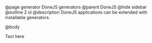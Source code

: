 @page generator DoneJS generators
@parent DoneJS
@hide sidebar
@outline 2 ol
@description DoneJS applications can be extended with installable generators.

@body

Text here